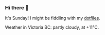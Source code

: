### Hi there :wave:

It's Sunday! I might be fiddling with my [dotfiles](https://github.com/bewuethr/dotfiles).

Weather in Victoria BC: partly cloudy, at +11°C.
